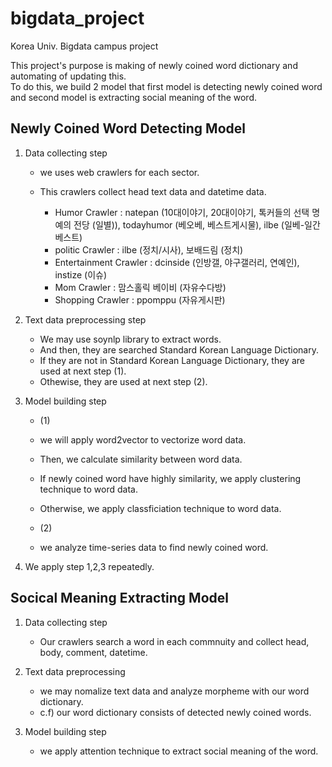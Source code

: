 # bigdata_project

Korea Univ. Bigdata campus project

This project's purpose is making of newly coined word dictionary and automating of updating this.  
To do this, we build 2 model that first model is detecting newly coined word and second model is extracting social meaning of the word.

## Newly Coined Word Detecting Model

1. Data collecting step
    - we uses web crawlers for each sector.
    - This crawlers collect head text data and datetime data.  
    
    
    	- Humor Crawler : natepan (10대이야기, 20대이야기, 톡커들의 선택 명예의 전당 (일별)), todayhumor (베오베, 베스트게시물), ilbe (일베-일간베스트)
    	- politic Crawler : ilbe (정치/시사), 보배드림 (정치)
    	- Entertainment Crawler : dcinside (인방갤, 야구갤러리, 연예인), instize (이슈)
    	- Mom Crawler : 맘스홀릭 베이비 (자유수다방)
    	- Shopping Crawler : ppomppu (자유게시판)
    
2. Text data preprocessing step
    - We may use soynlp library to extract words.
    - And then, they are searched Standard Korean Language Dictionary.
    - If they are not in Standard Korean Language Dictionary, they are used at next step (1).
    - Othewise, they are used at next step (2).

3. Model building step
    - (1)  
    - we will apply word2vector to vectorize word data.
    - Then, we calculate similarity between word data.
    - If newly coined word have highly similarity, we apply clustering technique to word data.
    - Otherwise, we apply classficiation technique to word data.
	
	
    - (2)  
    - we analyze time-series data to find newly coined word.

4. We apply step 1,2,3 repeatedly.

## Socical Meaning Extracting Model

1. Data collecting step
   - Our crawlers search a word in each commnuity and collect head, body, comment, datetime.

2. Text data preprocessing
   - we may nomalize text data and analyze morpheme with our word dictionary.
   - c.f) our word dictionary consists of detected newly coined words.

3. Model building step
   - we apply attention technique to extract social meaning of the word.
